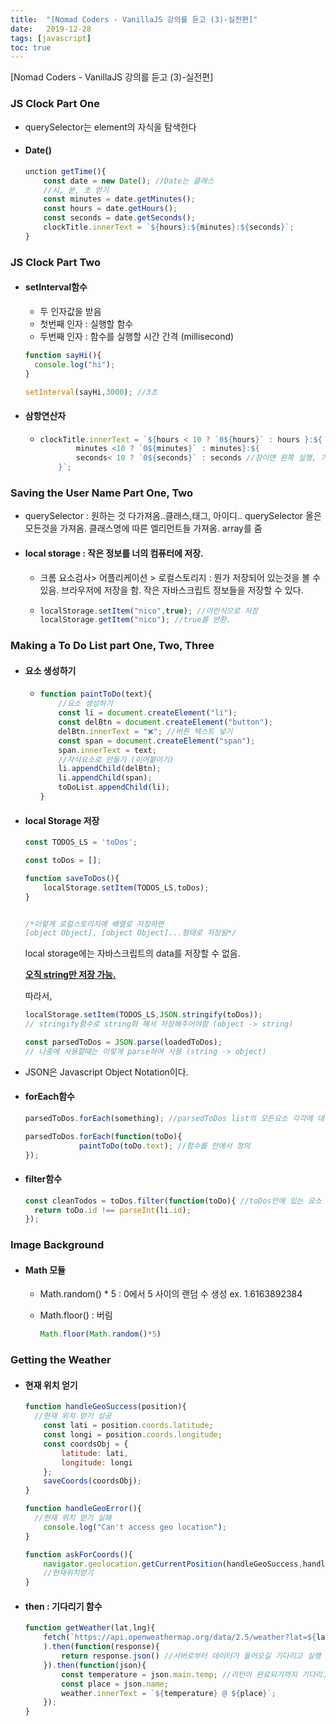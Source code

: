 ```yaml
---
title:  "[Nomad Coders - VanillaJS 강의를 듣고 (3)-실전편]"
date:   2019-12-28
tags: [javascript]
toc: true
---
```


[Nomad Coders - VanillaJS 강의를 듣고 (3)-실전편]



### JS Clock Part One

- querySelector는 element의 자식을 탐색한다

- #### Date()

  ```javascript
  unction getTime(){
      const date = new Date(); //Date는 클래스
      //시, 분, 초 얻기
      const minutes = date.getMinutes();
      const hours = date.getHours();
      const seconds = date.getSeconds();
      clockTitle.innerText = `${hours}:${minutes}:${seconds}`; 
  }
  ```

  

### JS Clock Part Two

- #### setInterval함수

  - 두 인자값을 받음
  - 첫번째 인자 : 실행할 함수
  - 두번째 인자 : 함수를 실행할 시간 간격 (millisecond)

  ```javascript
  function sayHi(){
    console.log("hi");
  }
  
  setInterval(sayHi,3000); //3초
  ```

- #### 삼항연산자

  - ```javascript
    clockTitle.innerText = `${hours < 10 ? `0${hours}` : hours }:${
            minutes <10 ? `0${minutes}` : minutes}:${
            seconds< 10 ? `0${seconds}` : seconds //참이면 왼쪽 실행, 거짓이면 오른쪽 실행
        }`;
    ```

    

### Saving the User Name Part One, Two

- querySelector : 원하는 것 다가져옴..클래스,태그, 아이디.. querySelector 올은 모든것을 가져옴. 클래스명에 따른 엘리먼트들 가져옴. array를 줌

- #### local storage : 작은 정보를 너의 컴퓨터에 저장. 

  - 크롬 요소검사> 어플리케이션 > 로컬스토리지 : 뭔가 저장되어 있는것을 볼 수 있음. 브라우저에 저장을 함.  작은 자바스크립트 정보들을 저장할 수 있다.

  - ```javascript
    localStorage.setItem("nico",true); //이런식으로 저장
    localStorage.getItem("nico"); //true를 반환.
    ```



### Making a To Do List part One, Two, Three

- #### 요소 생성하기

  - ```javascript
    function paintToDo(text){
        //요소 생성하기
        const li = document.createElement("li");
        const delBtn = document.createElement("button");
        delBtn.innerText = "❌"; //버튼 텍스트 넣기
        const span = document.createElement("span");
        span.innerText = text;
        //자식요소로 만들기 (이어붙이기)
        li.appendChild(delBtn);
        li.appendChild(span);
        toDoList.appendChild(li);
    }
    ```

- #### local Storage 저장

  ```javascript
  const TODOS_LS = 'toDos';
  
  const toDos = [];
  
  function saveToDos(){
      localStorage.setItem(TODOS_LS,toDos);
  }
  
  
  /*이렇게 로컬스토리지에 배열로 저장하면
  [object Object], [object Object]...형태로 저장됨*/
  ```

  local storage에는 자바스크립트의 data를 저장할 수 없음.

  <u>**오직 string만 저장 가능.**</u>

  따라서,

  ```javascript
  localStorage.setItem(TODOS_LS,JSON.stringify(toDos)); 
  // stringify함수로 string화 해서 저장해주어야함 (object -> string)
  
  const parsedToDos = JSON.parse(loadedToDos);
  // 나중에 사용할때는 이렇게 parse하여 사용 (string -> object)
  ```

- JSON은 Javascript Object Notation이다.

- #### forEach함수 

  ```javascript
  parsedToDos.forEach(something); //parsedToDos list의 모든요소 각각에 대해서 something을 실행시킴
  
  parsedToDos.forEach(function(toDo){
              paintToDo(toDo.text); //함수를 안에서 정의
  });
  ```

- #### filter함수

  ```javascript
  const cleanTodos = toDos.filter(function(toDo){ //toDos안에 있는 요소 각각에 대해서 실행
    return toDo.id !== parseInt(li.id); 
  });
  ```

  

### Image Background

- #### Math 모듈

  - Math.random() * 5 : 0에서 5 사이의 랜덤 수 생성  ex. 1.6163892384

  - Math.floor() : 버림 

    ```javascript
    Math.floor(Math.random()*5) 
    ```



### Getting the Weather

- #### 현재 위치 얻기

  ```javascript
  function handleGeoSuccess(position){
    //현재 위치 얻기 성공
      const lati = position.coords.latitude;
      const longi = position.coords.longitude;
      const coordsObj = {
          latitude: lati,
          longitude: longi
      };
      saveCoords(coordsObj);
  }
  
  function handleGeoError(){
    //현재 위치 얻기 실패
      console.log("Can't access geo location");
  }
  
  function askForCoords(){
      navigator.geolocation.getCurrentPosition(handleGeoSuccess,handleGeoError); 
      //현재위치얻기
  }
  ```

- #### then : 기다리기 함수

  ```javascript
  function getWeather(lat,lng){
      fetch(`https://api.openweathermap.org/data/2.5/weather?lat=${lat}&lon=${lng}&appid=${API_KEY}&units=metric`
      ).then(function(response){
          return response.json() //서버로부터 데이터가 들어오길 기다리고 실행
      }).then(function(json){
          const temperature = json.main.temp; //리턴이 완료되기까지 기다리고 실행
          const place = json.name;
          weather.innerText = `${temperature} @ ${place}`;
      });
  }
  ```

  